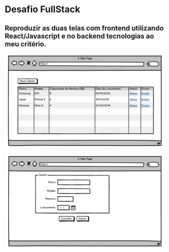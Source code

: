 # Desafio FullStack

## Reproduzir as duas telas com frontend utilizando React/Javascript e no backend tecnologias ao meu critério.

![Tabela](./frontend/screenshot/image1.png)

![Cadastro](./frontend/screenshot/image2.png)
